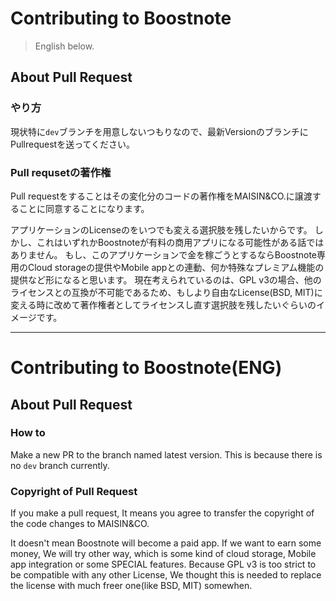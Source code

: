 # Contributing to Boostnote

> English below.

## About Pull Request

### やり方

現状特に`dev`ブランチを用意しないつもりなので、最新VersionのブランチにPullrequestを送ってください。

### Pull requsetの著作権

Pull requestをすることはその変化分のコードの著作権をMAISIN&CO.に譲渡することに同意することになります。

アプリケーションのLicenseのをいつでも変える選択肢を残したいからです。
しかし、これはいずれかBoostnoteが有料の商用アプリになる可能性がある話ではありません。
もし、このアプリケーションで金を稼ごうとするならBoostnote専用のCloud storageの提供やMobile appとの連動、何か特殊なプレミアム機能の提供など形になると思います。
現在考えられているのは、GPL v3の場合、他のライセンスとの互換が不可能であるため、もしより自由なLicense(BSD, MIT)に変える時に改めて著作権者としてライセンスし直す選択肢を残したいぐらいのイメージです。

---

# Contributing to Boostnote(ENG)

## About Pull Request

### How to

Make a new PR to the branch named latest version. This is because there is no `dev` branch currently.

### Copyright of Pull Request

If you make a pull request, It means you agree to transfer the copyright of the code changes to MAISIN&CO.

It doesn't mean Boostnote will become a paid app. If we want to earn some money, We will try other way, which is some kind of cloud storage, Mobile app integration or some SPECIAL features.
Because GPL v3 is too strict to be compatible with any other License, We thought this is needed to replace the license with much freer one(like BSD, MIT) somewhen.
